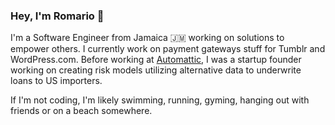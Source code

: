 ### Hey, I'm Romario 👋

I'm a Software Engineer from Jamaica 🇯🇲 working on solutions to empower others. I currently work on payment gateways stuff for Tumblr and WordPress.com.
Before working at [Automattic](https://automattic.com/), I was a startup founder working on creating risk models utilizing alternative data to underwrite loans to US importers.

If I'm not coding, I'm likely swimming, running, gyming, hanging out with friends or on a beach somewhere.


<!--
[![Top Langs](https://github-readme-stats.vercel.app/api/top-langs/?username=romarioraffington)](https://github.com/anuraghazra/github-readme-stats&count_private=true)
![Anurag's github stats](https://github-readme-stats.vercel.app/api?username=romarioraffington&count_private=true)


**romarioraffington/romarioraffington** is a ✨ _special_ ✨ repository because its `README.md` (this file) appears on your GitHub profile.

My drug of choice? Fresh, white powder snow. 🤙

Here are some ideas to get you started:

- 🔭 I’m currently 
- 🌱 I’m currently learning ...
- 👯 I’m looking to collaborate on ...
- 🤔 I’m looking for help with ...
- 💬 Ask me about ...
- 📫 How to reach me: ...
- 😄 Pronouns: ...
- ⚡ Fun fact: ...
-->
